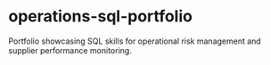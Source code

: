# operations-sql-portfolio
Portfolio showcasing SQL skills for operational risk management and supplier performance monitoring.
